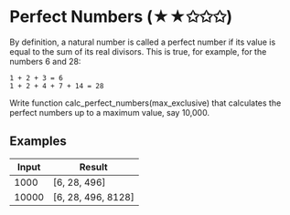 # Perfect Numbers (★★✩✩✩) 
By definition, a natural number is called a perfect number if its value is equal to the sum of its real divisors. This is true, for example, for the numbers 6 and 28:
```
1 + 2 + 3 = 6
1 + 2 + 4 + 7 + 14 = 28
```
Write function calc_perfect_numbers(max_exclusive) that calculates the perfect numbers up to a maximum value, say 10,000.

## Examples
|Input| Result|
|---|---|
|1000| [6, 28, 496]|
|10000| [6, 28, 496, 8128]|